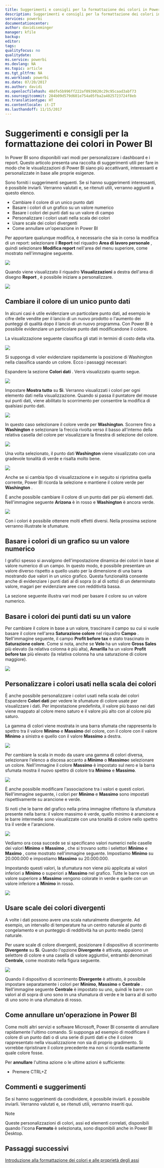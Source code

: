 ```yaml
---
title: Suggerimenti e consigli per la formattazione dei colori in Power BI
description: Suggerimenti e consigli per la formattazione dei colori in Power BI
services: powerbi
documentationcenter: 
author: davidiseminger
manager: kfile
backup: 
editor: 
tags: 
qualityfocus: no
qualitydate: 
ms.service: powerbi
ms.devlang: NA
ms.topic: article
ms.tgt_pltfrm: NA
ms.workload: powerbi
ms.date: 07/20/2017
ms.author: davidi
ms.openlocfilehash: 48dfe5b996ff222af0939020c29c95caad3abf73
ms.sourcegitcommit: 284b09d579d601e754a05fba2a4025723724f8eb
ms.translationtype: HT
ms.contentlocale: it-IT
ms.lasthandoff: 11/15/2017
---
```

# <a name="tips-and-tricks-for-color-formatting-in-power-bi"></a>Suggerimenti e consigli per la formattazione dei colori in Power BI
In Power BI sono disponibili vari modi per personalizzare i dashboard e i report. Questo articolo presenta una raccolta di suggerimenti utili per fare in modo che le visualizzazioni di Power BI siano più accattivanti, interessanti e personalizzate in base alle proprie esigenze.

Sono forniti i suggerimenti seguenti. Se si hanno suggerimenti interessanti, è possibile inviarli. Verranno valutati e, se ritenuti utili, verranno aggiunti a questo elenco.

* Cambiare il colore di un unico punto dati
* Basare i colori di un grafico su un valore numerico
* Basare i colori dei punti dati su un valore di campo
* Personalizzare i colori usati nella scala dei colori
* Usare scale dei colori divergenti
* Come annullare un'operazione in Power BI

Per apportare qualunque modifica, è necessario che sia in corso la modifica di un report: selezionare il **Report** nel riquadro **Area di lavoro personale** , quindi selezionare **Modifica report** nell'area del menu superiore, come mostrato nell'immagine seguente.

![](media/service-tips-and-tricks-for-color-formatting/tipstrickscolor_1.png)

Quando viene visualizzato il riquadro **Visualizzazioni** a destra dell'area di disegno **Report** , è possibile iniziare a personalizzare.

![](media/service-tips-and-tricks-for-color-formatting/tipstrickscolor_2.png)

## <a name="change-the-color-of-a-single-data-point"></a>Cambiare il colore di un unico punto dati
In alcuni casi è utile evidenziare un particolare punto dati, ad esempio le cifre delle vendite per il lancio di un nuovo prodotto o l'aumento dei punteggi di qualità dopo il lancio di un nuovo programma. Con Power BI è possibile evidenziare un particolare punto dati modificandone il colore.

La visualizzazione seguente classifica gli stati in termini di costo della vita. 

![](media/service-tips-and-tricks-for-color-formatting/tipstrickscolor_3.png)

Si supponga di voler evidenziare rapidamente la posizione di Washington nella classifica usando un colore. Ecco i passaggi necessari:

Espandere la sezione **Colori dati** . Verrà visualizzato quanto segue.

![](media/service-tips-and-tricks-for-color-formatting/tipstrickscolor_4.png)

Impostare **Mostra tutto** su **Sì**. Verranno visualizzati i colori per ogni elemento dati nella visualizzazione. Quando si passa il puntatore del mouse sui punti dati, viene abilitato lo scorrimento per consentire la modifica di qualsiasi punto dati.

![](media/service-tips-and-tricks-for-color-formatting/tipstrickscolor_5.png)

In questo caso selezionare il colore verde per **Washington**. Scorrere fino a **Washington** e selezionare la freccia rivolta verso il basso all'interno della relativa casella del colore per visualizzare la finestra di selezione del colore.

![](media/service-tips-and-tricks-for-color-formatting/tipstrickscolor_6.png)

Una volta selezionato, il punto dati **Washington** viene visualizzato con una gradevole tonalità di verde e risalta molto bene.

![](media/service-tips-and-tricks-for-color-formatting/tipstrickscolor_7.png)

Anche se si cambia tipo di visualizzazione e in seguito si ripristina quella corrente, Power BI ricorda la selezione e mantiene il colore verde per **Washington** .

È anche possibile cambiare il colore di un punto dati per più elementi dati. Nell'immagine seguente **Arizona** è in rosso e **Washington** è ancora verde.

![](media/service-tips-and-tricks-for-color-formatting/tipstrickscolor_8.png)

Con i colori è possibile ottenere molti effetti diversi. Nella prossima sezione verranno illustrate le sfumature.

## <a name="base-the-colors-of-a-chart-on-a-numeric-value"></a>Basare i colori di un grafico su un valore numerico
I grafici spesso si avvalgono dell'impostazione dinamica dei colori in base al valore numerico di un campo. In questo modo, è possibile presentare un valore diverso rispetto a quello usato per la dimensione di una barra mostrando due valori in un unico grafico. Questa funzionalità consente anche di evidenziare i punti dati al di sopra (o al di sotto) di un determinato valore, magari per evidenziare aree con redditività bassa.

La sezione seguente illustra vari modi per basare il colore su un valore numerico.

## <a name="base-the-color-of-data-points-on-a-value"></a>Basare i colori dei punti dati su un valore
Per cambiare il colore in base a un valore, trascinare il campo su cui si vuole basare il colore nell'area **Saturazione colore** nel riquadro **Campo** . Nell'immagine seguente, il campo **Profit before tax** è stato trascinato in **Saturazione colore**. Come si nota, anche se **Velo** ha un valore **Gross Sales** più elevato (la relativa colonna è più alta), **Amarilla** ha un valore **Profit before tax** più elevato (la relativa colonna ha una saturazione di colore maggiore).

![](media/service-tips-and-tricks-for-color-formatting/tipstrickscolor_9.png)

## <a name="customize-the-colors-used-in-the-color-scale"></a>Personalizzare i colori usati nella scala dei colori
È anche possibile personalizzare i colori usati nella scala dei colori Espandere **Colori dati** per vedere le sfumature di colore usate per visualizzare i dati. Per impostazione predefinita, il valore più basso nei dati viene mappato al colore meno saturo e il valore più alto con al colore più saturo.

La gamma di colori viene mostrata in una barra sfumata che rappresenta lo spettro tra il valore **Minimo** e **Massimo** del colore, con il colore con il valore **Minimo** a sinistra e quello con il valore **Massimo** a destra.

![](media/service-tips-and-tricks-for-color-formatting/tipstrickscolor_10.png)

Per cambiare la scala in modo da usare una gamma di colori diversa, selezionare l'elenco a discesa accanto a **Minimo** o **Massimo**e selezionare un colore. Nell'immagine il colore **Massimo** è impostato sul nero e la barra sfumata mostra il nuovo spettro di colore tra **Minimo** e **Massimo**.

![](media/service-tips-and-tricks-for-color-formatting/tipstrickscolor_11.png)

È anche possibile modificare l'associazione tra i valori e questi colori. Nell'immagine seguente, i colori per **Minimo** e **Massimo** sono impostati rispettivamente su arancione e verde.

Si noti che le barre del grafico nella prima immagine riflettono la sfumatura presente nella barra: il valore massimo è verde, quello minimo è arancione e le barre intermedie sono visualizzate con una tonalità di colore nello spettro tra il verde e l'arancione.

![](media/service-tips-and-tricks-for-color-formatting/tipstrickscolor_12.png)

Vediamo ora cosa succede se si specificano valori numerici nelle caselle dei valori **Minimo** e **Massimo** , che si trovano sotto i selettori **Minimo** e **Maximo** , come mostrato nell'immagine seguente. Impostiamo **Minimo** su 20.000.000 e impostiamo **Massimo** su 20.000.000.

Impostando questi valori, la sfumatura non viene più applicata ai valori inferiori a **Minimo** o superiori a **Massimo** nel grafico. Tutte le barre con un valore superiore a **Massimo** vengono colorate in verde e quelle con un valore inferiore a **Minimo** in rosso.

![](media/service-tips-and-tricks-for-color-formatting/tipstrickscolor_13.png)

## <a name="use-diverging-color-scales"></a>Usare scale dei colori divergenti
A volte i dati possono avere una scala naturalmente divergente. Ad esempio, un intervallo di temperature ha un centro naturale al punto di congelamento e un punteggio di redditività ha un punto medio (zero) naturale.

Per usare scale di colore divergenti, posizionare il dispositivo di scorrimento **Divergente** su **Sì**. Quando l'opzione **Divergente** è attivata, appaiono un selettore di colore e una casella di valore aggiuntivi, entrambi denominati **Centrale**, come mostrato nella figura seguente.

![](media/service-tips-and-tricks-for-color-formatting/tipstrickscolor_14.png)

Quando il dispositivo di scorrimento **Divergente** è attivato, è possibile impostare separatamente i colori per **Minimo**, **Massimo** e **Centrale** . Nell'immagine seguente **Centrale** è impostato su uno, quindi le barre con valori al di sopra di uno sono in una sfumatura di verde e le barra al di sotto di uno sono in una sfumatura di rosso.

## <a name="how-to-undo-in-power-bi"></a>Come annullare un'operazione in Power BI
Come molti altri servizi e software Microsoft, Power BI consente di annullare rapidamente l'ultimo comando. Si supponga ad esempio di modificare il colore di un punto dati o di una serie di punti dati e che il colore rappresentato nella visualizzazione non sia di proprio gradimento. Si vorrebbe ripristinare il colore precedente ma non si ricorda esattamente quale colore fosse.

Per **annullare** l'ultima azione o le ultime azioni è sufficiente:

- Premere CTRL+Z

## <a name="feedback"></a>Commenti e suggerimenti
Se si hanno suggerimenti da condividere, è possibile inviarli. è possibile inviarli. Verranno valutati e, se ritenuti utili, verranno inseriti qui.

>[!NOTE]
>Queste personalizzazioni di colori, assi ed elementi correlati, disponibili quando l'icona **Formato** è selezionata, sono disponibili anche in Power BI Desktop.

## <a name="next-steps"></a>Passaggi successivi
[Introduzione alla formattazione dei colori e alle proprietà degli assi](service-getting-started-with-color-formatting-and-axis-properties.md)

